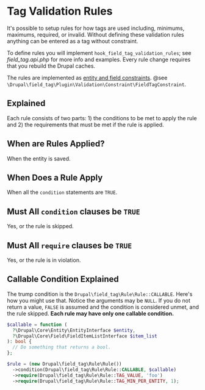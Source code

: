<!--
id: validation
tags: api
-->

# Tag Validation Rules

It's possible to setup rules for how tags are used including, minimums, maximums, required, or invalid. Without defining these validation rules anything can be entered as a tag without constraint.

To define rules you will implement `hook_field_tag_validation_rules`; see _field\_tag.api.php_ for more info and examples. Every rule change requires that you rebuild the Drupal caches.

The rules are implemented as [entity and field constraints](https://www.drupal.org/docs/drupal-apis/entity-api/entity-validation-api/entity-validation-api-overview). @see `\Drupal\field_tag\Plugin\Validation\Constraint\FieldTagConstraint`.

## Explained

Each rule consists of two parts: 1) the conditions to be met to apply the rule and 2) the requirements that must be met if the rule is applied.

## When are Rules Applied?

When the entity is saved.

## When Does a Rule Apply

When all the `condition` statements are `TRUE`.

## Must All `condition` clauses be `TRUE`

Yes, or the rule is skipped.

## Must All `require` clauses be `TRUE`

Yes, or the rule is in violation.

## Callable Condition Explained

The trump condition is the `Drupal\field_tag\Rule\Rule::CALLABLE`. Here's how you might use that. Notice the arguments may be `NULL`.  If you do not return a value, `FALSE` is assumed and the condition is considered unmet, and the rule skipped.  **Each rule may have only one callable condition.**

```php
$callable = function (
  ?\Drupal\Core\Entity\EntityInterface $entity,
  ?\Drupal\Core\Field\FieldItemListInterface $item_list
): bool {
  // Do something that returns a bool.
};

$rule = (new Drupal\field_tag\Rule\Rule())
  ->condition(Drupal\field_tag\Rule\Rule::CALLABLE, $callable)
  ->require(Drupal\field_tag\Rule\Rule::TAG_VALUE, 'foo')
  ->require(Drupal\field_tag\Rule\Rule::TAG_MIN_PER_ENTITY, 1);
```
